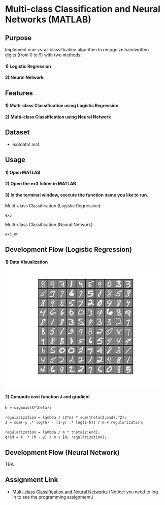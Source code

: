 # Multi-class Classification and Neural Networks (MATLAB)


## Purpose
Implement one-vs-all classification algorithm to recognize handwritten digits (from 0 to 9) with two methods:
#### 1) Logistic Regression
#### 2) Neural Network


## Features
#### 1) Multi-class Classification using Logistic Regression
#### 2) Multi-class Classification using Neural Network


## Dataset
- ex3data1.mat


## Usage
#### 1) Open MATLAB
#### 2) Open the ex3 folder in MATLAB
#### 3) In the terminal window, execute the function name you like to run.  
Multi-class Classification (Logistic Regression):
```
ex3
```
Multi-class Classification (Neural Network):
```
ex3_nn
```


## Development Flow (Logistic Regression)
#### 1) Data Visualization
![Input images](img/data-visualization.jpg)
#### 2) Compute cost function J and gradient
```
h = sigmoid(X*theta);

regularization = lambda / (2*m) * sum(theta(2:end).^2);
J = sum(-y .* log(h) - (1-y) .* log(1-h)) / m + regularization;

regularization = lambda / m * theta(2:end);
grad = X' * (h - y) / m + [0; regularization];
```


## Development Flow (Neural Network)
TBA


## Assignment Link
- [Multi-class Classification and Neural Networks](https://www.coursera.org/learn/machine-learning/programming/Y54Zu/multi-class-classification-and-neural-networks) 
(Notice: you need to log in to see the programming assignment.)
